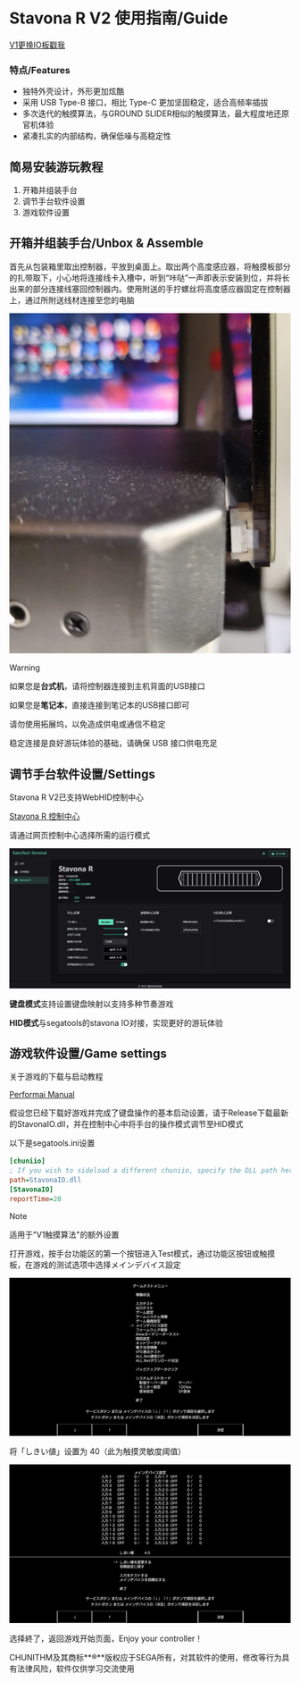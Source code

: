 # Stavona R V2 使用指南/Guide
[V1更换IO板戳我](https://github.com/HajiAIqaq/Stavona-R-Guide/blob/main/%E6%9B%B4%E6%8D%A2IO%E6%9D%BF/Stavona%20R%20V1%20%E6%9B%B4%E6%8D%A2IO%E6%9D%BF%E8%AF%A6%E7%BB%86%E6%8C%87%E5%8D%97.md)
### 特点/Features

- 独特外壳设计，外形更加炫酷
- 采用 USB Type-B 接口，相比 Type-C 更加坚固稳定，适合高频率插拔
- 多次迭代的触摸算法，与GROUND SLIDER相似的触摸算法，最大程度地还原官机体验
- 紧凑扎实的内部结构，确保低噪与高稳定性

## 简易安装游玩教程

1. 开箱并组装手台
2. 调节手台软件设置
3. 游戏软件设置

## 开箱并组装手台/Unbox & Assemble

首先从包装箱里取出控制器，平放到桌面上。取出两个高度感应器，将触摸板部分的扎带取下，小心地将连接线卡入槽中，听到“咔哒”一声即表示安装到位，并将长出来的部分连接线塞回控制器内。使用附送的手拧螺丝将高度感应器固定在控制器上，通过所附送线材连接至您的电脑

![控制器连接示意图](Air连接.jpg)


> [!WARNING]
>
> 如果您是**台式机**，请将控制器连接到主机背面的USB接口
>
> 如果您是**笔记本**，直接连接到笔记本的USB接口即可
>
> 请勿使用拓展坞，以免造成供电或通信不稳定
>
> 稳定连接是良好游玩体验的基础，请确保 USB 接口供电充足

## 调节手台软件设置/Settings

Stavona R V2已支持WebHID控制中心

[Stavona R 控制中心](https://terminal.kairotech.net/stavona-r)

请通过网页控制中心选择所需的运行模式

![网页端控制中心](控制中心.png)

**键盘模式**支持设置键盘映射以支持多种节奏游戏

**HID模式**与segatools的stavona IO对接，实现更好的游玩体验

## 游戏软件设置/Game settings

关于游戏的下载与启动教程

[Performai Manual](https://performai.evilleaker.com/manual/)

假设您已经下载好游戏并完成了键盘操作的基本启动设置，请于Release下载最新的StavonaIO.dll，并在控制中心中将手台的操作模式调节至HID模式

以下是segatools.ini设置

```ini
[chuniio]
; If you wish to sideload a different chuniio, specify the DLL path here
path=StavonaIO.dll
[StavonaIO]
reportTime=20
```

> [!NOTE]
>
> 适用于"V1触摸算法"的额外设置

打开游戏，按手台功能区的第一个按钮进入Test模式，通过功能区按钮或触摸板，在游戏的测试选项中选择メインデバイス設定

![游戏测试01](游戏测试01.png)

将「しきい値」设置为 40（此为触摸灵敏度阈值）

![游戏测试02](游戏测试02.png)

选择終了，返回游戏开始页面，Enjoy your controller！

CHUNITHM及其商标**®**版权应于SEGA所有，对其软件的使用，修改等行为具有法律风险，软件仅供学习交流使用
